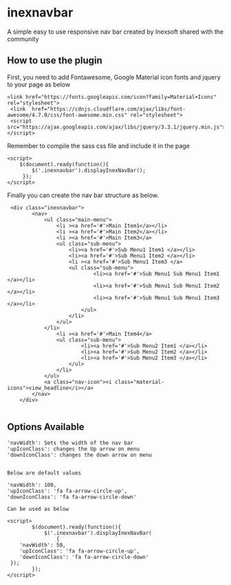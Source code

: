 # inexnavbar
A simple easy to use responsive nav bar created by Inexsoft shared with the community

## How to use the plugin

First, you need to add Fontawesome, Google Material icon fonts and jquery to your page as below
```
<link href="https://fonts.googleapis.com/icon?family=Material+Icons" rel="stylesheet">
 <link  href="https://cdnjs.cloudflare.com/ajax/libs/font-awesome/4.7.0/css/font-awesome.min.css" rel="stylesheet">
 <script src="https://ajax.googleapis.com/ajax/libs/jquery/3.3.1/jquery.min.js"></script>
```
Remember to compile the sass css file and include it in the page

```
<script>
    $(document).ready(function(){
        $('.inexnavbar').displayInexNavBar();            
     });
</script>
```

Finally you can create the nav bar structure as below.

```
 <div class="inexnavbar">
        <nav>
            <ul class="main-menu">
                <li ><a href='#'>Main Item1</a></li>
                <li ><a href='#'>Main Item2</a></li>
                <li ><a href='#'>Main Item3</a>
                <ul class="sub-menu">
                    <li><a href='#'>Sub Menu1 Item1 </a></li>
                    <li><a href='#'>Sub Menu1 Item2 </a></li>
                    <li ><a href='#'>Sub Menu1 Item3 </a>
                    <ul class="sub-menu">
                            <li><a href='#'>Sub Menu1 Sub Menu1 Item1 </a></li>
                            <li><a href='#'>Sub Menu1 Sub Menu1 Item2 </a></li>
                            <li><a href='#'>Sub Menu1 Sub Menu1 Item3 </a></li>
                        </ul>
                    </li>
                </ul>
            </li>
                <li ><a href='#'>Main Item4</a>
                <ul class="sub-menu">
                        <li><a href='#'>Sub Menu2 Item1 </a></li>
                        <li><a href='#'>Sub Menu2 Item2 </a></li>
                        <li><a href='#'>Sub Menu2 Item3 </a></li>
                    </ul>
                </li>
            </ul>
            <a class="nav-icon"><i class="material-icons">view_headline</i></a>
        </nav>
    </div>
    
  ```  
    
## Options Available
    
    'navWidth': Sets the width of the nav bar
    'upIconClass': changes the Up arrow on menu
    'downIconClass': changes the down arrow on menu
    
    
    Below are default values
    
    'navWidth': 100,
    'upIconClass': 'fa fa-arrow-circle-up',
    'downIconClass': 'fa fa-arrow-circle-down'
    
    Can be used as below

```
<script>
        $(document).ready(function(){
            $('.inexnavbar').displayInexNavBar(
                {
    'navWidth': 50,
    'upIconClass': 'fa fa-arrow-circle-up',
    'downIconClass': 'fa fa-arrow-circle-down'
 });         
        });
</script>
```
    
    
    
    

